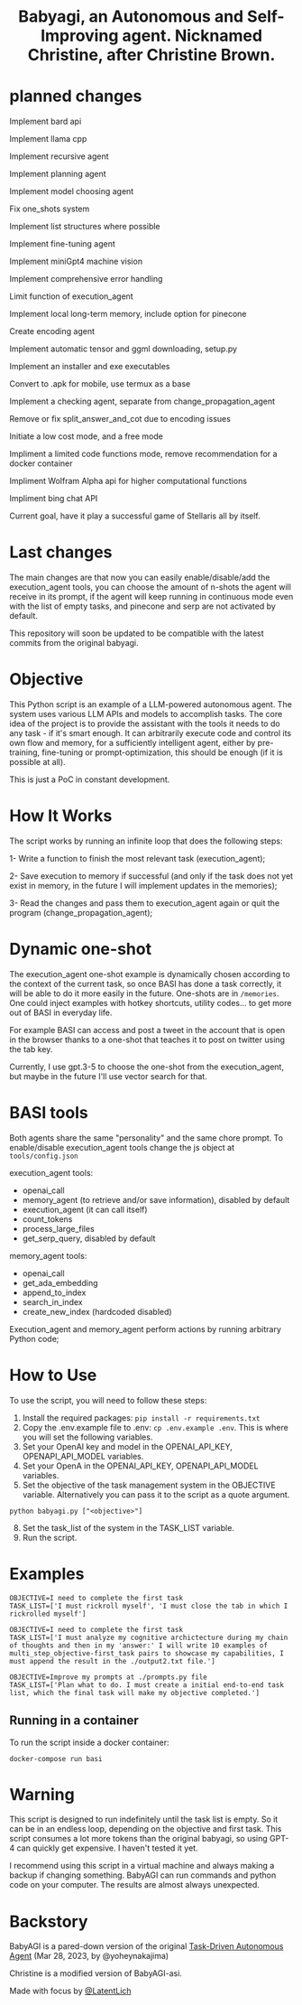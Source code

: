 <h1 align="center">
 Babyagi, an Autonomous and Self-Improving agent. Nicknamed Christine, after Christine Brown. 
</h1>



# planned changes

Implement bard api

Implement llama cpp

Implement recursive agent

Implement planning agent

Implement model choosing agent

Fix one_shots system

Implement list structures where possible

Implement fine-tuning agent

Implement miniGpt4 machine vision

Implement comprehensive error handling

Limit function of execution_agent

Implement local long-term memory, include option for pinecone

Create encoding agent

Implement automatic tensor and ggml downloading, setup.py

Implement an installer and exe executables

Convert to .apk for mobile, use termux as a base

Implement a checking agent, separate from change_propagation_agent

Remove or fix split_answer_and_cot due to encoding issues

Initiate a low cost mode, and a free mode

Impliment a limited code functions mode, remove recommendation for a docker container

Impliment Wolfram Alpha api for higher computational functions

Impliment bing chat API

Current goal, have it play a successful game of Stellaris all by itself. 



# Last changes

The main changes are that now you can easily enable/disable/add the execution_agent tools, you can choose the amount of n-shots the agent will receive in its prompt, if the agent will keep running in continuous mode even with the list of empty tasks, and pinecone and serp are not activated by default.

This repository will soon be updated to be compatible with the latest commits from the original babyagi.


# Objective
This Python script is an example of a LLM-powered autonomous agent. The system uses various LLM APIs and models to accomplish tasks.
The core idea of the project is to provide the assistant with the tools it needs to do any task - if it's smart enough. 
It can arbitrarily execute code and control its own flow and memory, for a sufficiently intelligent agent, either by pre-training, fine-tuning or prompt-optimization, this should be enough (if it is possible at all).

This is just a PoC in constant development.


# How It Works<a name="how-it-works"></a>
The script works by running an infinite loop that does the following steps:

1- Write a function to finish the most relevant task (execution_agent);
 
2- Save execution to memory if successful (and only if the task does not yet exist in memory, in the future I will implement updates in the memories);
 
3- Read the changes and pass them to execution_agent again or quit the program (change_propagation_agent);

# Dynamic one-shot

The execution_agent one-shot example is dynamically chosen according to the context of the current task, so once BASI has done a task correctly, it will be able to do it more easily in the future. One-shots are in ``/memories``. One could inject examples with hotkey shortcuts, utility codes... to get more out of BASI in everyday life. 

For example BASI can access and post a tweet in the account that is open in the browser thanks to a one-shot that teaches it to post on twitter using the tab key.

Currently, I use gpt.3-5 to choose the one-shot from the execution_agent, but maybe in the future I'll use vector search for that.

# BASI tools

Both agents share the same "personality" and the same chore prompt. 
To enable/disable execution_agent tools change the js object at ``tools/config.json``

execution_agent tools:

- openai_call
- memory_agent (to retrieve and/or save information), disabled by default
- execution_agent (it can call itself)
- count_tokens
- process_large_files
- get_serp_query, disabled by default

memory_agent tools:
- openai_call
- get_ada_embedding
- append_to_index
- search_in_index
- create_new_index (hardcoded disabled)

Execution_agent and memory_agent perform actions by running arbitrary Python code;


# How to Use<a name="how-to-use"></a>
To use the script, you will need to follow these steps:

1. Install the required packages: `pip install -r requirements.txt`
2. Copy the .env.example file to .env: `cp .env.example .env`. This is where you will set the following variables.
3. Set your OpenAI key and model in the OPENAI_API_KEY, OPENAPI_API_MODEL variables.
4. Set your OpenA in the OPENAI_API_KEY, OPENAPI_API_MODEL variables.
6. Set the objective of the task management system in the OBJECTIVE variable. Alternatively you can pass it to the script as a quote argument.
```
python babyagi.py ["<objective>"]
```
8. Set the task_list of the system in the TASK_LIST variable.
9. Run the script.

# Examples
```
OBJECTIVE=I need to complete the first task
TASK_LIST=['I must rickroll myself', 'I must close the tab in which I rickrolled myself']
```

```
OBJECTIVE=I need to complete the first task
TASK_LIST=['I must analyze my cognitive archictecture during my chain of thoughts and then in my 'answer:' I will write 10 examples of multi_step_objective-first_task pairs to showcase my capabilities, I must append the result in the ./output2.txt file.']
```

```
OBJECTIVE=Improve my prompts at ./prompts.py file
TASK_LIST=['Plan what to do. I must create a initial end-to-end task list, which the final task will make my objective completed.']
```

## Running in a container
To run the script inside a docker container:

```
docker-compose run basi
```

# Warning<a name="continous-script-warning"></a>
This script is designed to run indefinitely until the task list is empty. So it can be in an endless loop, depending on the objective and first task.
This script consumes a lot more tokens than the original babyagi, so using GPT-4 can quickly get expensive. I haven't tested it yet.

I recommend using this script in a virtual machine and always making a backup if changing something. BabyAGI can run commands and python code on your computer. The results are almost always unexpected.


# Backstory
BabyAGI is a pared-down version of the original [Task-Driven Autonomous Agent](https://twitter.com/yoheinakajima/status/1640934493489070080?s=20) (Mar 28, 2023, by @yoheynakajima)


Christine is a modified version of BabyAGI-asi.

Made with focus by [@LatentLich](https://twitter.com/LatentLich)
